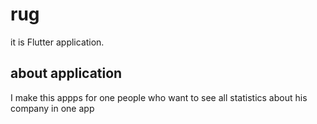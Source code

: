# rug

 it is Flutter application.

## about application

I make this appps for one people who want to see all statistics about his company in one app
